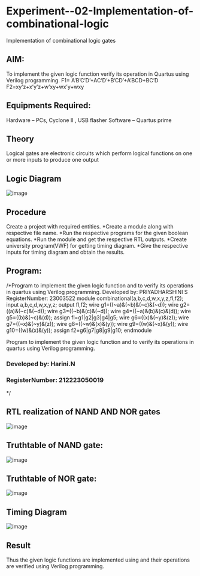 # Experiment--02-Implementation-of-combinational-logic
Implementation of combinational logic gates
 
## AIM:
To implement the given logic function verify its operation in Quartus using Verilog programming.
 F1= A’B’C’D’+AC’D’+B’CD’+A’BCD+BC’D
F2=xy’z+x’y’z+w’xy+wx’y+wxy
 
## Equipments Required:
 Hardware – PCs, Cyclone II , USB flasher
 Software – Quartus prime

## Theory
Logical gates are electronic circuits which perform logical functions on one or more inputs to produce one output 
 
## Logic Diagram

![image](https://github.com/Hariniselvan21/Experiment--02-Implementation-of-combinational-logic-/assets/155089072/23b89092-ab9f-4b54-9b93-4d99029ecc07)

## Procedure
Create a project with required entities. *Create a module along with respective file name. *Run the respective programs for the given boolean equations. *Run the module and get the respective RTL outputs. *Create university program(VWF) for getting timing diagram. *Give the respective inputs for timing diagram and obtain the results.

## Program:
/*Program to implement the given logic function and to verify its operations in quartus using Verilog programming.
Developed by: PRIYADHARSHINI S
RegisterNumber: 23003522
module combinational(a,b,c,d,w,x,y,z,fl,f2);
input a,b,c,d,w,x,y,z;
output fl,f2;
wire g1=((~a)&(~b)&(~c)&(~d)); 
wire g2=((a)&(~c)&(~d));
wire g3=((~b)&(c)&(~d));
wire g4=((~a)&(b)&(c)&(d)); 
wire g5=((b)&(~c)&(d));
assign fl=g1|g2|g3|g4|g5; 
wire g6=((x)&(~y)&(z));
wire g7=((~x)&(~y)&(z));
wire g8=((~w)&(x)&(y)); 
wire g9=((w)&(~x)&(y));
wire g10=((w)&(x)&(y)); 
assign f2=g6|g7|g8|g9|g10;
endmodule

Program to implement the given logic function and to verify its operations in quartus using Verilog programming.
### Developed by: Harini.N
### RegisterNumber: 212223050019 
*/
## RTL realization of NAND AND NOR gates

![image](https://github.com/Hariniselvan21/Experiment--02-Implementation-of-combinational-logic-/assets/155089072/f83631ce-a0ae-4af5-8d2c-93206cd9e94f)

 ## Truthtable of NAND gate:

 ![image](https://github.com/Hariniselvan21/Experiment--02-Implementation-of-combinational-logic-/assets/155089072/b9832c83-92e5-4e44-b9ed-c77d52698de9)

 ## Truthtable of NOR gate:
![image](https://github.com/Hariniselvan21/Experiment--02-Implementation-of-combinational-logic-/assets/155089072/3d525f6a-5ec9-4b98-9427-002ef5143deb)

## Timing Diagram
![image](https://github.com/Hariniselvan21/Experiment--02-Implementation-of-combinational-logic-/assets/155089072/e0c30db1-2ba6-4356-b1b8-17bd31d2f618)

## Result

Thus the given logic functions are implemented using  and their operations are verified using Verilog programming.
